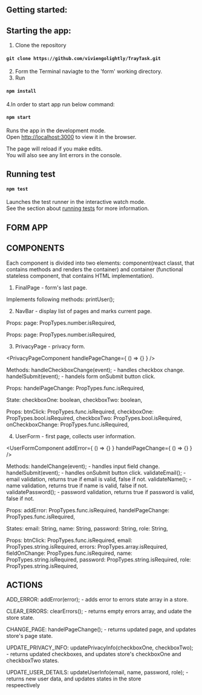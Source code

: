 ## Getting started:

## Starting the app:

1. Clone the repository 
#### `git clone https://github.com/viviengolightly/TrayTask.git`

2. Form the Terminal naviagte to the 'form' working directory.
3. Run
#### `npm install`

4.In order to start app run below command:
#### `npm start`

Runs the app in the development mode.<br />
Open [http://localhost:3000](http://localhost:3000) to view it in the browser.

The page will reload if you make edits.<br />
You will also see any lint errors in the console.

## Running test

#### `npm test`

Launches the test runner in the interactive watch mode.<br />
See the section about [running tests](https://facebook.github.io/create-react-app/docs/running-tests) for more information.


## FORM APP

## COMPONENTS 

Each component is divided into two elements: component(react classt, that contains methods and renders the container) and container (functional stateless component, that contains HTML implementation). 

  1. FinalPage - form's last page.
  
  <FinalPageComponent />
  
  Implements following methods:
  printUser(); 
  
  <FinalPageContainer />
    
  2. NavBar - display list of pages and marks current page.
  
  <NavBarComponent page={this.ptops.page} />
  
  Props:
  page: PropTypes.number.isRequired,
  
  <NavBarContainer page={this.props.page} />
  
  Props:
  page: PropTypes.number.isRequired,
  
  3. PrivacyPage - privacy form.
  
  <PrivacyPageComponent handlePageChange={ () => {} } />
  
  Methods:
  handleCheckboxChange(event); - handles checkbox change.
  handelSubmit(event); - handels form onSubmit button click. 
  
  Props:
  handelPageChange: PropTypes.func.isRequired,
  
  State:
  checkboxOne: boolean,
  checkboxTwo: boolean,  
  
  <PrivacyPageContainer 
    btnClick={this.handelSubmit}
    checkboxOne={this.state.checkboxOne}
    checkboxTwo={this.state.checkboxTwo}
    onCheckboxChange={this.handleCheckboxChange}
  />

  Props:
  btnClick: PropTypes.func.isRequired,
	checkboxOne: PropTypes.bool.isRequired,
	checkboxTwo: PropTypes.bool.isRequired,
	onCheckboxChange: PropTypes.func.isRequired,
  
  4. UserForm - first page, collects user information.
  
  <UserFormComponent 
    addError={ () => {} }
    handelPageChange={ () => {} }
  />
  
  Methods:
  handelChange(event); - handles input field change.
  handelSubmit(event); - handles onSubmit button click.
  validateEmail(); - email validation, returns true if email is valid, false if not.
  validateName(); - name validation, returns true if name is valid, false if not.
  validatePassword(); - password validation, returns true if password is valid, false if not.
  
  Props: 
  addError: PropTypes.func.isRequired,
  handelPageChange: PropTypes.func.isRequired,
  
  States: 
  email: String,
  name: String,
  password: String,
  role: String,
  
  <UserFormContainer 
    btnClick={this.handelSubmit}
    email={this.state.email}\
    errors={[]}
    fieldOnChange={this.handelChange}
    name={this.state.name}
    password={this.state.password}
    role={this.state.role}
  />
  
  Props:
  btnClick: PropTypes.func.isRequired,
	email: PropTypes.string.isRequired,
	errors: PropTypes.array.isRequired,
	fieldOnChange: PropTypes.func.isRequired,
	name: PropTypes.string.isRequired,
	password: PropTypes.string.isRequired,
	role: PropTypes.string.isRequired,
  
  ## ACTIONS
  
  ADD_ERROR: addError(error); - adds error to errors state array in a store.
  
  CLEAR_ERRORS: clearErrors(); - returns empty errors array, and udate the store state.
  
  CHANGE_PAGE: handelPageChange(); - returns updated page, and updates store's page state.
  
  UPDATE_PRIVACY_INFO: updatePrivacyInfo(checkboxOne, checkboxTwo); - returns updated checkboxes, and updates store's 
  checkboxOne and checkboxTwo states.
  
  UPDATE_USER_DETAILS: updateUserInfo(email, name, password, role); - returns new user data, and updates states in the store    
  respeectively
  
